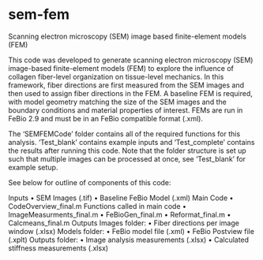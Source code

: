 # sem-fem
Scanning electron microscopy (SEM) image based finite-element models (FEM)

This code was developed to generate scanning electron microscopy (SEM) image-based finite-element models (FEM) to explore the influence of collagen fiber-level organization on tissue-level mechanics. In this framework, fiber directions are first measured from the SEM images and then used to assign fiber directions in the FEM. A baseline FEM is required, with model geometry matching the size of the SEM images and the boundary conditions and material properties of interest. FEMs are run in FeBio 2.9 and must be in an FeBio compatible format (.xml). 

The ‘SEMFEMCode’ folder contains all of the required functions for this analysis. ‘Test_blank’ contains example inputs and ‘Test_complete’ contains the results after running this code. Note that the folder structure is set up such that multiple images can be processed at once, see ‘Test_blank’ for example setup. 

See below for outline of components of this code:

Inputs
•	SEM Images (.tif)
•	Baseline FeBio Model (.xml)
Main Code
•	CodeOverview_final.m
Functions called in main code
•	ImageMeasurments_final.m
•	FeBioGen_final.m
•	Reformat_final.m
•	Calcmeans_final.m
Outputs
Images folder:
•	Fiber directions per image window (.xlsx)
Models folder: 
•	FeBio model file (.xml)
•	FeBio Postview file (.xplt)
Outputs folder:
•	Image analysis measurements (.xlsx)
•	Calculated stiffness measurements (.xlsx)


